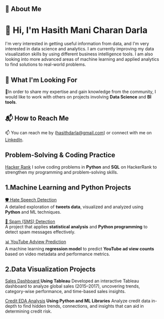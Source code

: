 ## 🌟 About Me
# 👋 Hi, I'm Hasith Mani Charan Darla
I'm very interested in getting useful information from data, and I'm very interested in data science and analytics. I am currently improving my data visualization skills by using different business intelligence tools. I am also looking into more advanced areas of machine learning and applied analytics to find solutions to real-world problems.

## 🚀 What I'm Looking For
💞️In order to share my expertise and gain knowledge from the community, I would like to work with others on projects involving **Data Science** and **BI tools**.

## 📬 How to Reach Me
📫 You can reach me by (hasithdarla@gmail.com) or connect with me on [LinkedIn](https://www.linkedin.com/in/hasith-mani-charan-darla/).
  
## Problem-Solving & Coding Practice
[Hacker Rank](https://www.hackerrank.com/profile/hasithdarla)
I solve coding problems in **Python** and **SQL** on HackerRank to strengthen my programming and problem-solving skills.  

## 1.Machine Learning and Python Projects  
[🛡️ Hate Speech Detection](https://github.com/Hasith1974/Hate-Speech-Detection.git)  
A detailed exploration of **tweets data**, visualized and analyzed using **Python** and ML techniques.  

[📩 Spam (SMS) Detection](https://github.com/Hasith1974/Spam-detection.git)  
A project that applies **statistical analysis** and **Python programming** to detect spam messages effectively.  

[📊 YouTube Adview Prediction](https://github.com/Hasith1974/YouTubeAdview_Prediction.git)  
A machine learning **regression model** to predict **YouTube ad view counts** based on video metadata and performance metrics.  

## 2.Data Visualization Projects
[Sales Dashboard ](https://github.com/Hasith1974/Sales-Dashboard.git) **Using Tableau**
Developed an interactive Tableau dashboard to analyze global sales (2015–2017), uncovering trends, category-wise performance, and time-based sales insights.

[Credit EDA Analysis](https://github.com/Hasith1974/Credit_EDA_Project.git) **Using Python and ML Libraries**
Analyze credit data in-depth to find hidden trends, connections, and insights that can aid in determining credit risk.
 
<!---
This is a ✨ special ✨ repository because its `README.md` (this file) appears on your GitHub profile.
You can click the Preview link to take a look at your changes.
--->
